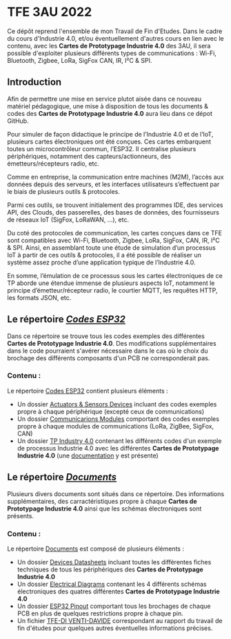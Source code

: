 # TFE 3AU 2022
Ce dépôt reprend l'ensemble de mon Travail de Fin d'Etudes. Dans le cadre du cours d'Industrie 4.0, et/ou éventuellement d'autres cours en lien avec le contenu, avec les **Cartes de Prototypage Industrie 4.0** des 3AU, il sera possible d'exploiter plusieurs différents types de communications : Wi-Fi, Bluetooth, Zigbee, LoRa, SigFox CAN, IR, I²C & SPI.

## Introduction
Afin de permettre une mise en service plutot aisée dans ce nouveau matériel pédagogique, une mise à disposition de tous les documents & codes des **Cartes de Prototypage Industrie 4.0** aura lieu dans ce dépot GitHub.

Pour simuler de façon didactique le principe de l’Industrie 4.0 et de l’IoT, plusieurs cartes électroniques ont été conçues.
Ces cartes embarquent toutes un microcontrôleur commun, l’ESP32. Il centralise plusieurs périphériques, notamment des capteurs/actionneurs, des émetteurs/récepteurs radio, etc.

Comme en entreprise, la communication entre machines (M2M), l’accès aux données depuis des serveurs, et les interfaces utilisateurs s’effectuent par le biais de plusieurs outils & protocoles.

Parmi ces outils, se trouvent initialement des programmes IDE, des services API, des Clouds, des passerelles, des bases de données, des fournisseurs de réseaux IoT (SigFox, LoRaWAN, …), etc.

Du coté des protocoles de communication, les cartes conçues dans ce TFE sont compatibles avec Wi-Fi, Bluetooth, Zigbee, LoRa, SigFox, CAN, IR, I²C & SPI.
Ainsi, en assemblant toute une étude de simulation d’un processus IoT à partir de ces outils & protocoles, il a été possible de réaliser un système assez proche d’une application typique de l’Industrie 4.0.

En somme, l’émulation de ce processus sous les cartes électroniques de ce TP aborde une étendue immense de plusieurs aspects IoT, notamment le principe d’émetteur/récepteur radio, le courtier MQTT, les requêtes HTTP, les formats JSON, etc.

## Le répertoire [*Codes ESP32*](https://github.com/DavideDiVenti/TFE-3AU-2022/tree/master/Codes%20ESP32)
Dans ce répertoire se trouve tous les codes exemples des différentes **Cartes de Prototypage Industrie 4.0**. Des modifications supplémentaires dans le code pourraient s'avérer nécessaire dans le cas où le choix du brochage des différents composants d'un PCB ne corresponderait pas.

### Contenu :
Le répertoire [Codes ESP32](https://github.com/DavideDiVenti/TFE-3AU-2022/tree/master/Codes%20ESP32) contient plusieurs éléments :
* Un dossier [Actuators & Sensors Devices](https://github.com/DavideDiVenti/TFE-3AU-2022/tree/master/Codes%20ESP32/Actuators%20%26%20Sensors%20Devices) incluant des codes exemples propre à chaque périphérique (excepté ceux de communications)
* Un dossier [Communicarions Modules](https://github.com/DavideDiVenti/TFE-3AU-2022/tree/master/Codes%20ESP32/Communications%20Modules) comportant des codes exemples propre à chaque modules de communications (LoRa, ZigBee, SigFox, CAN)
* Un dossier [TP Industry 4.0](https://github.com/DavideDiVenti/TFE-3AU-2022/tree/master/Codes%20ESP32/TP%20Industry%204.0) contenant les différents codes d'un exemple de processus Industrie 4.0 avec les différentes **Cartes de Prototypage Industrie 4.0** (une [documentation](https://github.com/DavideDiVenti/TFE-3AU-2022/tree/master/Codes%20ESP32/TP%20Industry%204.0) y est présente)

## Le répertoire [*Documents*](https://github.com/DavideDiVenti/TFE-3AU-2022/tree/master/Documents)
Plusieurs divers documents sont situés dans ce répertoire. Des informations supplémentaires, des carractéristiques propre à chaque **Cartes de Prototypage Industrie 4.0** ainsi que les schémas électroniques sont présents.

### Contenu :
Le répertoire [Documents](https://github.com/DavideDiVenti/TFE-3AU-2022/tree/master/Documents) est composé de plusieurs éléments :
* Un dossier [Devices Datasheets](https://github.com/DavideDiVenti/TFE-3AU-2022/tree/master/Documents/Devices%20Datasheets) incluant toutes les différentes fiches techniques de tous les périphériques des **Cartes de Prototypage Industrie 4.0**
* Un dossier [Electrical Diagrams](https://github.com/DavideDiVenti/TFE-3AU-2022/tree/master/Documents/Electrical%20Diagrams) contenant les 4 différents schémas électroniques des quatres différentes **Cartes de Prototypage Industrie 4.0**
* Un dossier [ESP32 Pinout](https://github.com/DavideDiVenti/TFE-3AU-2022/tree/master/Documents/ESP32%20Pinout) comportant tous les brochages de chaque PCB en plus de quelques restrictions propre à chaque pin.
* Un fichier [TFE-DI VENTI-DAVIDE](https://github.com/DavideDiVenti/TFE-3AU-2022/blob/master/Documents/TFE-DI%20VENTI-DAVIDE.pdf) correspondant au rapport du travail de fin d'études pour quelques autres éventuelles informations précises.

